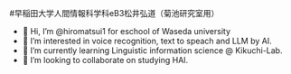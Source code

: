 #早稲田大学人間情報科学科eB3松井弘道（菊池研究室用）
- 👋 Hi, I’m @hiromatsui1 for eschool of Waseda university
- 👀 I’m interested in voice recognition, text to speach and LLM by AI.
- 🌱 I’m currently learning Linguistic information science @ Kikuchi-Lab.
- 💞️ I’m looking to collaborate on studying HAI.
<!---
hiromatsui1/hiromatsui1 is a ✨ special ✨ repository because its `README.md` (this file) appears on your GitHub profile.
You can click the Preview link to take a look at your changes.
--->
